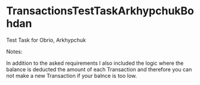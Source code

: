 # TransactionsTestTaskArkhypchukBohdan
Test Task for Obrio, Arkhypchuk


Notes: 

In addition to the asked requirements I also included the logic where the balance is deducted the amount of each Transaction 
and therefore you can not make a new Transaction if your balnce is too low.
